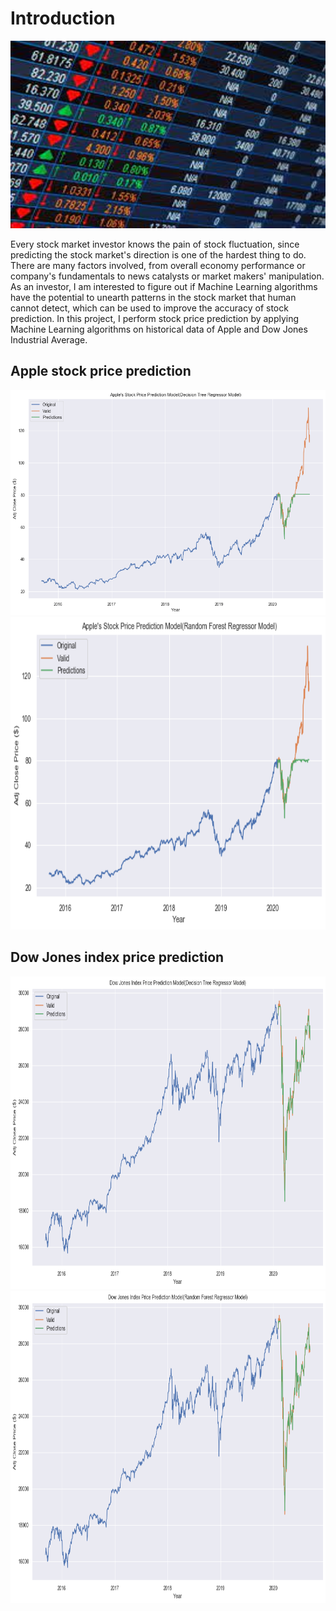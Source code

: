 # Introduction

<img src = "Stock.jpg" width = "620" height = "300">

Every stock market investor knows the pain of stock fluctuation, since predicting the stock market's direction is one of the hardest thing to do. There are many factors involved, from overall economy performance or company's fundamentals to news catalysts or market makers' manipulation. As an investor, I am interested to figure out if Machine Learning algorithms have the potential to unearth patterns in the stock market that human cannot detect, which can be used to improve the accuracy of stock prediction. In this project, I perform stock price prediction by applying Machine Learning algorithms on historical data of Apple and Dow Jones Industrial Average.


## Apple stock price prediction

<img src = "Apple Decision Tree.PNG" width = "600" height = "360">

<img src = "Apple Random Forest.png" width = "575" height = "500">

## Dow Jones index price prediction

<img src = "Dow Decision Tree.png" width = "575" height = "500">

<img src = "Dow Random Forest.png" width = "575" height = "500">
